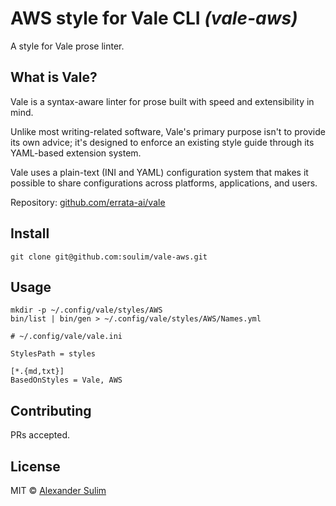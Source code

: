 # AWS style for Vale CLI _(vale-aws)_

A style for Vale prose linter.

## What is Vale?

Vale is a syntax-aware linter for prose built with speed and extensibility in mind.

Unlike most writing-related software, Vale's primary purpose isn't to provide its own advice; it's designed to enforce an existing style guide through its YAML-based extension system.

Vale uses a plain-text (INI and YAML) configuration system that makes it possible to share configurations across platforms, applications, and users.

Repository: [github.com/errata-ai/vale](https://github.com/errata-ai/vale)

## Install

```
git clone git@github.com:soulim/vale-aws.git
```

## Usage

```
mkdir -p ~/.config/vale/styles/AWS
bin/list | bin/gen > ~/.config/vale/styles/AWS/Names.yml
```

```
# ~/.config/vale/vale.ini

StylesPath = styles

[*.{md,txt}]
BasedOnStyles = Vale, AWS
```

## Contributing

PRs accepted.

## License

MIT © [Alexander Sulim](https://sul.im/)
